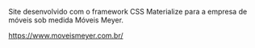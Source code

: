 Site desenvolvido com o framework CSS Materialize para a empresa de móveis sob medida Móveis Meyer.

https://www.moveismeyer.com.br/
